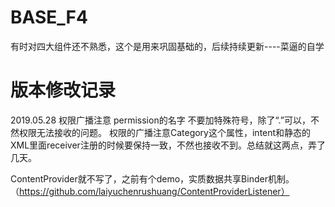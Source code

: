# BASE_F4
有时对四大组件还不熟悉，这个是用来巩固基础的，后续持续更新----菜逼的自学

# 版本修改记录

2019.05.28  权限广播注意 permission的名字 不要加特殊符号，除了“.”可以，不然权限无法接收的问题。  权限的广播注意Category这个属性，intent和静态的XML里面receiver注册的时候要保持一致，不然也接收不到。总结就这两点，弄了几天。

ContentProvider就不写了，之前有个demo，实质数据共享Binder机制。（https://github.com/laiyuchenrushuang/ContentProviderListener）
